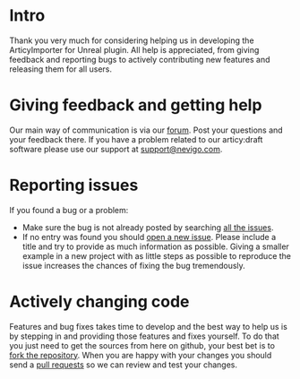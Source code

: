 # Intro

Thank you very much for considering helping us in developing the ArticyImporter for Unreal plugin. 
All help is appreciated, from giving feedback and reporting bugs to actively contributing new features and releasing them for all users. 

# Giving feedback and getting help

Our main way of communication is via our [forum](https://www.nevigo.com/forum/viewforum.php?f=48). Post your questions and your feedback there. If you have a 
problem related to our articy:draft software please use our support at [support@nevigo.com](mailto:support@nevigo.com).

# Reporting issues

If you found a bug or a problem:

 * Make sure the bug is not already posted by searching [all the issues](https://github.com/ArticySoftware/ArticyImporterForUnreal/issues?q=).
 * If no entry was found you should [open a new issue](https://github.com/ArticySoftware/ArticyImporterForUnreal/issues/new). Please include a title and try to provide as much information as possible. Giving a smaller example in a new project with as little steps as possible to reproduce the issue increases the chances of fixing the bug tremendously.

# Actively changing code

Features and bug fixes takes time to develop and the best way to help us is by stepping in and providing those features and fixes yourself. 
To do that you just need to get the sources from here on github, your best bet is to [fork the repository](https://help.github.com/articles/fork-a-repo/). When you are happy with your changes you should send a [pull requests](https://help.github.com/articles/creating-a-pull-request/) so we can review and test your changes.

